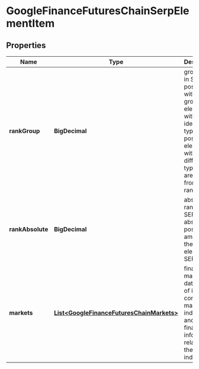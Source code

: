 

# GoogleFinanceFuturesChainSerpElementItem


## Properties

| Name | Type | Description | Notes |
|------------ | ------------- | ------------- | -------------|
|**rankGroup** | **BigDecimal** | group rank in SERP position within a group of elements with identical type values positions of elements with different type values are omitted from rank_group |  [optional] |
|**rankAbsolute** | **BigDecimal** | absolute rank in SERP absolute position among all the elements in SERP |  [optional] |
|**markets** | [**List&lt;GoogleFinanceFuturesChainMarkets&gt;**](GoogleFinanceFuturesChainMarkets.md) | financial markets data array of items containing market indexes and other financial information related to these indexes |  [optional] |



